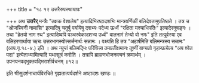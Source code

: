 +++
title = "१८ १२ उत्तरैरुपस्थायापः"

+++
अथ **उत्तरैर्** मन्त्रैः "तक्षक वेशालेय" इत्यादिभिरष्टादशभिः मान्त्रवर्णिकीं बलिदेवतामुपतिष्ठते ।
तत्र च "ओजस्विनी नामासि" इत्यादिषु चतुर्षु पर्यायेषु दशभ्यः पदेभ्य ऊर्ध्वं "रक्षिता यश्चाधिपतिः" इत्यादेरनुषङ्गः ।
तथा "हेतयो नाम स्थ" इत्यादिष्वपि पञ्चस्वेकादशभ्य उर्ध्वं" वातनामं तेभ्यो वो नमः" इति तत्पूर्वस्या एव बलिहरणार्थाया ऋचः उत्तरभागस्योत्सर्जनार्थः सन्नामः ।
वक्ष्यति हि तत्र "अहार्षमिति बलिमन्त्रस्य सन्नामः" (आप.गृ.१८-४.) इति ।
अथ न्युप्तं बलिमद्भिः परिषिच्य तमप्रतीक्षमाणः तूष्णीं वाग्यतो गृहान्प्रत्येत्य "अप श्वेत पदा" इत्येताभ्यामित्यादि यथासूत्रं करोति ।
तत्रापि ब्राह्मणभोजनवचनं क्रमार्थम् ।
उपनयनवद्भुक्तवद्भिराशीर्वचनम् ॥१२॥

इति श्रीसुदर्शनाचार्यविरचिते गृह्यतात्पर्यदर्शने अष्टादशः खण्डः ॥